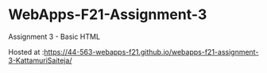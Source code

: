 # WebApps-F21-Assignment-3

Assignment 3 - Basic HTML

Hosted at :https://44-563-webapps-f21.github.io/webapps-f21-assignment-3-KattamuriSaiteja/

